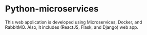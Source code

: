 # Python-microservices

This web application is developed using Microservices, Docker, and RabbitMQ. Also, it includes (ReactJS, Flask, and Django) web app.
